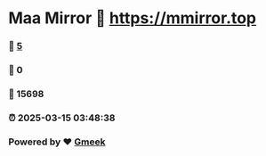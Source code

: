# Maa Mirror :link: https://mmirror.top 
### :page_facing_up: [5](https://mmirror.top/tag.html) 
### :speech_balloon: 0 
### :hibiscus: 15698 
### :alarm_clock: 2025-03-15 03:48:38 
### Powered by :heart: [Gmeek](https://github.com/Meekdai/Gmeek)
